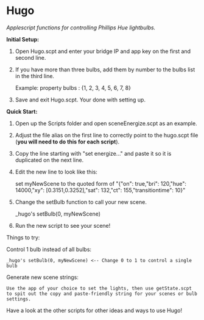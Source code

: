 Hugo
====

*Applescript functions for controlling Phillips Hue lightbulbs.*

**Initial Setup:**

1. Open Hugo.scpt and enter your bridge IP and app key on the first and second line. 

2. If you have more than three bulbs, add them by number to the bulbs list in the third line. 

	Example: property bulbs : {1, 2, 3, 4, 5, 6, 7, 8}

3. Save and exit Hugo.scpt. Your done with setting up. 

**Quick Start:**

1. Open up the Scripts folder and open sceneEnergize.scpt as an example. 

2. Adjust the file alias on the first line to correctly point to the hugo.scpt file (**you will need to do this for each script**).

3. Copy the line starting with "set energize..." and paste it so it is duplicated on the next line.

4. Edit the new line to look like this:

	set myNewScene to the quoted form of "{\"on\": true,\"bri\": 120,\"hue\": 14000,\"xy\": [0.3151,0.3252],\"sat\": 132,\"ct\": 155,\"transitiontime\": 10}"

5. Change the setBulb function to call your new scene.

	_hugo's setBulb(0, myNewScene)

6. Run the new script to see your scene!

Things to try: 

Control 1 bulb instead of all bulbs:

	_hugo's setBulb(0, myNewScene) <-- Change 0 to 1 to control a single bulb
	
Generate new scene strings:

	Use the app of your choice to set the lights, then use getState.scpt to spit out the copy and paste-friendly string for your scenes or bulb settings.
	
Have a look at the other scripts for other ideas and ways to use Hugo!